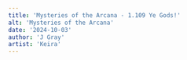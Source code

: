 ```yaml
---
title: 'Mysteries of the Arcana - 1.109 Ye Gods!'
alt: 'Mysteries of the Arcana'
date: '2024-10-03'
author: 'J Gray'
artist: 'Keira'
---
```

